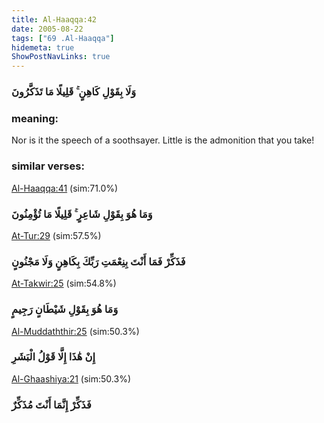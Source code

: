 ```yaml
---
title: Al-Haaqqa:42
date: 2005-08-22
tags: ["69 .Al-Haaqqa"]
hidemeta: true 
ShowPostNavLinks: true 
---
```

### وَلَا بِقَوْلِ كَاهِنٍ ۚ قَلِيلًا مَا تَذَكَّرُونَ
### meaning: 
Nor is it the speech of a soothsayer. Little is the admonition that you take!
### similar verses: 

[Al-Haaqqa:41](/69/41) (sim:71.0%)

### وَمَا هُوَ بِقَوْلِ شَاعِرٍ ۚ قَلِيلًا مَا تُؤْمِنُونَ

[At-Tur:29](/52/29) (sim:57.5%)

### فَذَكِّرْ فَمَا أَنْتَ بِنِعْمَتِ رَبِّكَ بِكَاهِنٍ وَلَا مَجْنُونٍ

[At-Takwir:25](/81/25) (sim:54.8%)

### وَمَا هُوَ بِقَوْلِ شَيْطَانٍ رَجِيمٍ

[Al-Muddaththir:25](/74/25) (sim:50.3%)

### إِنْ هَٰذَا إِلَّا قَوْلُ الْبَشَرِ

[Al-Ghaashiya:21](/88/21) (sim:50.3%)

### فَذَكِّرْ إِنَّمَا أَنْتَ مُذَكِّرٌ
